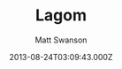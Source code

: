 ---
title: Lagom
github: 'https://github.com/swanson/lagom'
demo: 'https://lagom.mdswanson.com/'
author: Matt Swanson
ssg:
  - Jekyll
cms:
  - No Cms
date: 2013-08-24T03:09:43.000Z
github_branch: master
description: A Jekyll blog theme with just the right amount of style
stale: true
---